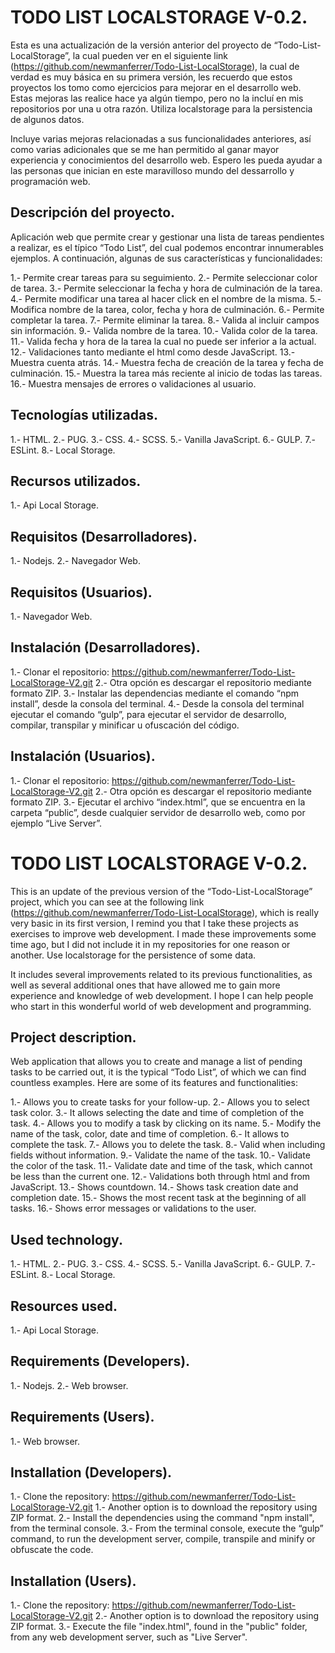 # TODO LIST LOCALSTORAGE V-0.2.
Esta es una actualización de la versión anterior del proyecto de “Todo-List-LocalStorage”, la cual pueden ver en el siguiente link (https://github.com/newmanferrer/Todo-List-LocalStorage), la cual de verdad es muy básica en su primera versión, les recuerdo que estos proyectos los tomo como ejercicios para mejorar en el desarrollo web. Estas mejoras las realice hace ya algún tiempo, pero no la incluí en mis repositorios por una u otra razón. Utiliza localstorage para la persistencia de algunos datos.

Incluye varias mejoras relacionadas a sus funcionalidades anteriores, así como varias adicionales que se me han permitido al ganar mayor experiencia y conocimientos del desarrollo web. Espero les pueda ayudar a las personas que inician en este maravilloso mundo del dessarrollo y programación web.


## Descripción del proyecto.
Aplicación web que permite crear y gestionar una lista de tareas pendientes a realizar, es el típico “Todo List”, del cual podemos encontrar innumerables ejemplos. 
A continuación, algunas de sus características y funcionalidades:

1.- Permite crear tareas para su seguimiento.
2.- Permite seleccionar color de tarea.
3.- Permite seleccionar la fecha y hora de culminación de la tarea.
4.- Permite modificar una tarea al hacer click en el nombre de la misma.
5.- Modifica nombre de la tarea, color, fecha y hora de culminación.
6.- Permite completar la tarea.
7.- Permite eliminar la tarea.
8.- Valida al incluir campos sin información.
9.- Valida nombre de la tarea.
10.- Valida color de la tarea.
11.- Valida fecha y hora de la tarea la cual no puede ser inferior a la actual.
12.- Validaciones tanto mediante el html como desde JavaScript.
13.- Muestra cuenta atrás.
14.- Muestra fecha de creación de la tarea y fecha de culminación.
15.- Muestra la tarea más reciente al inicio de todas las tareas.
16.- Muestra mensajes de errores o validaciones al usuario.

## Tecnologías utilizadas.
1.- HTML.
2.- PUG.
3.- CSS.
4.- SCSS.
5.- Vanilla JavaScript.
6.- GULP.
7.- ESLint. 
8.- Local Storage.

## Recursos utilizados.
1.- Api Local Storage.

## Requisitos (Desarrolladores).
1.- Nodejs.
2.- Navegador Web.

## Requisitos (Usuarios).
1.- Navegador Web.

## Instalación (Desarrolladores).
1.- Clonar el repositorio: https://github.com/newmanferrer/Todo-List-LocalStorage-V2.git
2.- Otra opción es descargar el repositorio mediante formato ZIP.
3.- Instalar las dependencias mediante el comando “npm install”, desde la consola del terminal.
4.- Desde la consola del terminal ejecutar el comando “gulp”, para ejecutar el servidor de desarrollo, compilar, transpilar y minificar u ofuscación del código.

## Instalación (Usuarios).
1.- Clonar el repositorio: https://github.com/newmanferrer/Todo-List-LocalStorage-V2.git
2.- Otra opción es descargar el repositorio mediante formato ZIP.
3.- Ejecutar el archivo “index.html”, que se encuentra en la carpeta “public”, desde cualquier servidor de desarrollo web, como por ejemplo “Live Server”.


# TODO LIST LOCALSTORAGE V-0.2.
This is an update of the previous version of the “Todo-List-LocalStorage” project, which you can see at the following link (https://github.com/newmanferrer/Todo-List-LocalStorage), which is really very basic in its first version, I remind you that I take these projects as exercises to improve web development. I made these improvements some time ago, but I did not include it in my repositories for one reason or another. Use localstorage for the persistence of some data.

It includes several improvements related to its previous functionalities, as well as several additional ones that have allowed me to gain more experience and knowledge of web development. I hope I can help people who start in this wonderful world of web development and programming.

## Project description.
Web application that allows you to create and manage a list of pending tasks to be carried out, it is the typical “Todo List”, of which we can find countless examples.
Here are some of its features and functionalities:

1.- Allows you to create tasks for your follow-up.
2.- Allows you to select task color.
3.- It allows selecting the date and time of completion of the task.
4.- Allows you to modify a task by clicking on its name.
5.- Modify the name of the task, color, date and time of completion.
6.- It allows to complete the task.
7.- Allows you to delete the task.
8.- Valid when including fields without information.
9.- Validate the name of the task.
10.- Validate the color of the task.
11.- Validate date and time of the task, which cannot be less than the current one.
12.- Validations both through html and from JavaScript.
13.- Shows countdown.
14.- Shows task creation date and completion date.
15.- Shows the most recent task at the beginning of all tasks.
16.- Shows error messages or validations to the user.

## Used technology.
1.- HTML.
2.- PUG.
3.- CSS.
4.- SCSS.
5.- Vanilla JavaScript.
6.- GULP.
7.- ESLint. 
8.- Local Storage.

## Resources used.
1.- Api Local Storage.

## Requirements (Developers).
1.- Nodejs.
2.- Web browser.

## Requirements (Users).
1.- Web browser.

## Installation (Developers).
1.- Clone the repository: https://github.com/newmanferrer/Todo-List-LocalStorage-V2.git
1.- Another option is to download the repository using ZIP format.
2.- Install the dependencies using the command "npm install", from the terminal console.
3.- From the terminal console, execute the “gulp” command, to run the development server, compile, transpile and minify or obfuscate the code.

## Installation (Users).
1.- Clone the repository: https://github.com/newmanferrer/Todo-List-LocalStorage-V2.git
2.- Another option is to download the repository using ZIP format.
3.- Execute the file "index.html", found in the "public" folder, from any web development server, such as "Live Server".

